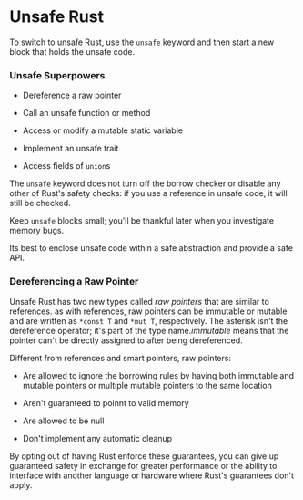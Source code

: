 # Unsafe Rust

To switch to unsafe Rust, use the `unsafe` keyword and then start a new block that holds the unsafe code.

### Unsafe Superpowers

- Dereference a raw pointer

- Call an unsafe function or method

- Access or modify a mutable static variable

- Implement an unsafe trait

- Access fields of `union`s

The `unsafe` keyword does not turn off the borrow checker or disable any other of Rust's safety checks: if you use a reference in unsafe code, it will still be checked.

Keep `unsafe` blocks small; you'll be thankful later when you investigate memory bugs.

Its best to enclose unsafe code within a safe abstraction and provide a safe API.

### Dereferencing a Raw Pointer

Unsafe Rust has two new types called *raw pointers* that are similar to references. as with references, raw pointers can be immutable or mutable and are written as `*const T` and `*mut T`, respectively. The asterisk isn't the dereference operator; it's part of the type name.*immutable* means that the pointer can't be directly assigned to after being dereferenced.

Different from references and smart pointers, raw pointers:

- Are allowed to ignore the borrowing rules by having both immutable and mutable pointers or multiple mutable pointers to the same location

- Aren't guaranteed to poinnt to valid memory

- Are allowed to be null

- Don't implement any automatic cleanup

By opting out of having Rust enforce these guarantees, you can give up guaranteed safety in exchange for greater performance or the ability to interface with another language or hardware where Rust's guarantees don't apply.


